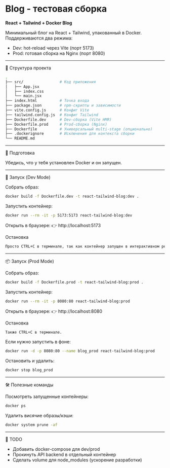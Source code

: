# Blog - тестовая сборка

**React + Tailwind + Docker Blog**

Минимальный блог на React + Tailwind, упакованный в Docker.
Поддерживаются два режима:
 - Dev: hot-reload через Vite (порт 5173)
 - Prod: готовая сборка на Nginx (порт 8080)

---

📂 Структура проекта
```bash
.
├── src/                # Код приложения
│   ├── App.jsx
│   ├── index.css
│   └── main.jsx
├── index.html          # Точка входа
├── package.json        # npm-скрипты и зависимости
├── vite.config.js      # Конфиг Vite
├── tailwind.config.js  # Конфиг Tailwind
├── Dockerfile.dev      # Dev-сборка (Vite HMR)
├── Dockerfile.prod     # Prod-сборка (Nginx)
├── Dockerfile          # Универсальный multi-stage (опционально)
├── .dockerignore       # Исключения для контекста сборки
└── README.md
```

---

🔧 Подготовка

Убедись, что у тебя установлен Docker и он запущен.

---

🚀 Запуск (Dev Mode)

Собрать образ:
```bash
docker build -f Dockerfile.dev -t react-tailwind-blog:dev .
```
Запустить контейнер:
```bash
docker run --rm -it -p 5173:5173 react-tailwind-blog:dev
```
Открыть в браузере:
👉 http://localhost:5173

Остановка
```bash
Просто CTRL+C в терминале, так как контейнер запущен в интерактивном режиме.
```
---

📦 Запуск (Prod Mode)

Собрать образ:
```bash
docker build -f Dockerfile.prod -t react-tailwind-blog:prod .
```
Запустить контейнер:
```bash
docker run --rm -it -p 8080:80 react-tailwind-blog:prod
```
Открыть в браузере:
👉 http://localhost:8080

Остановка
```bash
Также CTRL+C в терминале.
```
Если нужно запустить в фоне:
```bash
docker run -d -p 8080:80 --name blog_prod react-tailwind-blog:prod
```
Остановить и удалить:
```bash
docker stop blog_prod
```

---

🛠 Полезные команды

Посмотреть запущенные контейнеры:
```bash
docker ps
```
Удалить висячие образы/кэши:
```bash
docker system prune -af
```

---

🔮 TODO
 - Добавить docker-compose для dev/prod
 - Прокинуть API backend в отдельный контейнер
 - Сделать volume для node_modules (ускорение разработки)